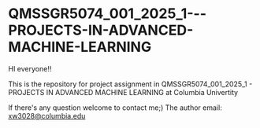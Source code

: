 # QMSSGR5074_001_2025_1---PROJECTS-IN-ADVANCED-MACHINE-LEARNING

HI everyone!!

This is the repository for project assignment in QMSSGR5074_001_2025_1 - PROJECTS IN ADVANCED MACHINE LEARNING at Columbia Univertity

If there's any question welcome to contact me;) The author email: xw3028@columbia.edu
